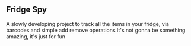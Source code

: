 ## Fridge Spy

A slowly developing project to track all the items in your fridge, via barcodes and simple add remove operations
It's not gonna be something amazing, it's just for fun
